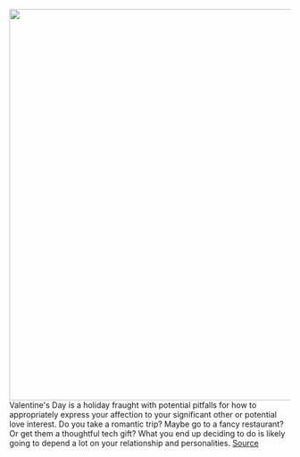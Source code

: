 <img src='https://cdn.vox-cdn.com/thumbor/YXxDmoUPbdmXORpjLk2PFo3Up0Y=/0x0:2040x1148/1200x675/filters:focal(857x411:1183x737)/cdn.vox-cdn.com/uploads/chorus_image/image/66246403/3877_Val_Giftguide_Lede.0.jpg' width='700px' /><br/>
Valentine's Day is a holiday fraught with potential pitfalls for how to appropriately express your affection to your significant other or potential love interest. Do you take a romantic trip? Maybe go to a fancy restaurant? Or get them a thoughtful tech gift? What you end up deciding to do is likely going to depend a lot on your relationship and personalities.
<a href='https://www.theverge.com/2020/2/4/21080075/valentines-day-gift-guide-tech-gadgets-games-home-ideas-2020'> Source <a/>